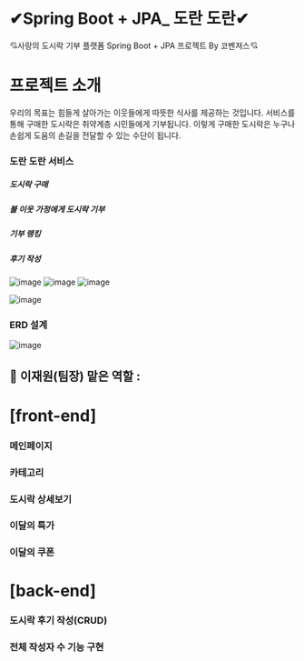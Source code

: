 # ✔Spring Boot + JPA_ 도란 도란✔
💘사랑의 도시락 기부 플랫폼 Spring Boot + JPA 프로젝트 By 코벤져스💘

# 프로젝트 소개   
우리의 목표는 힘들게 살아가는 이웃들에게 따뜻한 식사를 제공하는 것입니다. 
서비스를 통해 구매한 도시락은 취약계층 시민들에게 기부됩니다. 
이렇게 구매한 도시락은 누구나 손쉽게 도움의 손길을 전달할 수 있는 수단이 됩니다.

### 도란 도란 서비스
##### 도시락 구매
##### 불 이웃 가정에게 도시락 기부
##### 기부 랭킹
##### 후기 작성
![image](https://github.com/jaeweon/LunchBoxDonation/assets/34277606/765e2ce3-e2ac-4387-a7a0-148041121a2e)
![image](https://github.com/jaeweon/LunchBoxDonation/assets/34277606/8149a27a-997d-4b5c-b352-fc4e09b3fa51)
![image](https://github.com/jaeweon/LunchBoxDonation/assets/34277606/e584c050-48d2-438c-bdc2-1e2cc1a2274f)


![image](https://github.com/jaeweon/LunchBoxDonation/assets/34277606/ae958be7-44ea-4608-b39d-02ae9d25ea84)

### ERD 설계
![image](https://github.com/jaeweon/LunchBoxDonation/assets/34277606/549e6354-af75-4da8-a4e8-7cab7b4b6c86)





## 👤 이재원(팀장) 맡은 역할 : 

# [front-end]
### 메인페이지
### 카테고리
### 도시락 상세보기
### 이달의 특가
### 이달의 쿠폰

# [back-end]

### 도시락 후기 작성(CRUD)
### 전체 작성자 수 기능 구현


